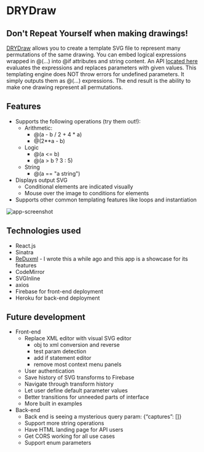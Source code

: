 # DRYDraw
## Don't Repeat Yourself when making drawings!
[DRYDraw](https://github.com/ludocracy/duxml-front-end) allows you to create a template SVG file to represent many permutations of the same drawing.
You can embed logical expressions wrapped in @(...) into @if attributes and string content. An API [located here](https://duxml.herokuapp.com/) evaluates the expressions and replaces parameters with given values. This templating engine does NOT throw errors for undefined parameters. It simply outputs them as @(...) expressions. The end result is the ability to make one drawing represent all permutations.

## Features
- Supports the following operations (try them out!):
  - Arithmetic:
    - @(a - b / 2 + 4 * a)
    - @(2**a - b)
  - Logic
    - @(a <= b)
    - @(a > b ? 3 : 5)
  - String
    - @(a == "a string")
- Displays output SVG
  - Conditional elements are indicated visually
  - Mouse over the image to conditions for elements
- Supports other common templating features like loops and instantiation

![app-screenshot](https://ludocracy.github.io/random-static-files/screenshots/DRYDrawScreenshot.png)

## Technologies used
- React.js
- Sinatra
- [ReDuxml](https://github.com/ludocracy/ReDuxml) - I wrote this a while ago and this app is a showcase for its features
- CodeMirror
- SVGInline
- axios
- Firebase for front-end deployment
- Heroku for back-end deployment

## Future development
- Front-end
  - Replace XML editor with visual SVG editor
    - obj to xml conversion and reverse
    - test param detection
    - add if statement editor
    - remove most context menu panels
  - User authentication
  - Save history of SVG transforms to Firebase
  - Navigate through transform history
  - Let user define default parameter values
  - Better transitions for unneeded parts of interface
  - More built in examples
- Back-end
  - Back end is seeing a mysterious query param: {“captures”: []}
  - Support more string operations
  - Have HTML landing page for API users
  - Get CORS working for all use cases
  - Support enum parameters
